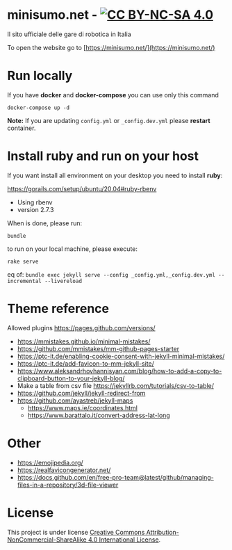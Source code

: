 # minisumo.net - [![CC BY-NC-SA 4.0][cc-by-nc-sa-image]][cc-by-nc-sa]

Il sito ufficiale delle gare di robotica in Italia

To open the website go to [https://minisumo.net/](https://minisumo.net/)

# Run locally

If you have **docker** and **docker-compose** you can use only this command

```
docker-compose up -d
```

**Note:** If you are updating `config.yml` or `_config.dev.yml` please **restart** container.

# Install ruby and run on your host

If you want install all environment on your desktop you need to install **ruby**:

https://gorails.com/setup/ubuntu/20.04#ruby-rbenv
* Using rbenv
* version 2.7.3

When is done, please run:

```
bundle
```

to run on your local machine, please execute:

```
rake serve
```

eq of: `bundle exec jekyll serve --config _config.yml,_config.dev.yml --incremental --livereload`

# Theme reference

Allowed plugins https://pages.github.com/versions/

* https://mmistakes.github.io/minimal-mistakes/
* https://github.com/mmistakes/mm-github-pages-starter
* https://ptc-it.de/enabling-cookie-consent-with-jekyll-minimal-mistakes/
* https://ptc-it.de/add-favicon-to-mm-jekyll-site/
* https://www.aleksandrhovhannisyan.com/blog/how-to-add-a-copy-to-clipboard-button-to-your-jekyll-blog/
* Make a table from csv file https://jekyllrb.com/tutorials/csv-to-table/
* https://github.com/jekyll/jekyll-redirect-from
* https://github.com/ayastreb/jekyll-maps
  * https://www.maps.ie/coordinates.html
  * https://www.barattalo.it/convert-address-lat-long

# Other
* https://emojipedia.org/
* https://realfavicongenerator.net/
* https://docs.github.com/en/free-pro-team@latest/github/managing-files-in-a-repository/3d-file-viewer

# License

This project is under license [Creative Commons Attribution-NonCommercial-ShareAlike 4.0 International License][cc-by-nc-sa].

[cc-by-nc-sa]: http://creativecommons.org/licenses/by-nc-sa/4.0/
[cc-by-nc-sa-image]: https://licensebuttons.net/l/by-nc-sa/4.0/88x31.png
[cc-by-nc-sa-shield]: https://img.shields.io/badge/License-CC%20BY--NC--SA%204.0-lightgrey.svg

